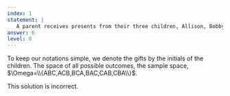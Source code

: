 ```yaml
---
index: 1
statement: |
   A parent receives presents from their three children, Allison, Bobby, and Chelsea. To avoid disputes they open the presents in a random order. What are the possible outcomes?
answer: 6
level: 0
---
```

To keep our notations simple, we denote the gifts by the initials of the children. The space of all possible outcomes, the sample space, $\Omega=\\{ABC,ACB,BCA,BAC,CAB,CBA\\}$.

This solution is incorrect.
